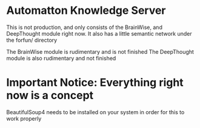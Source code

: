 # Automatton Knowledge Server

This is not production, and only consists of the BrainWise, and DeepThought module right now. It also
has a little semantic network under the forfun/ directory

The BrainWise module is rudimentary and is not finished
The DeepThought module is also rudimentary and not finished

# Important Notice: Everything right now is a concept

BeautifulSoup4 needs to be installed on your system in order for this to work properly
